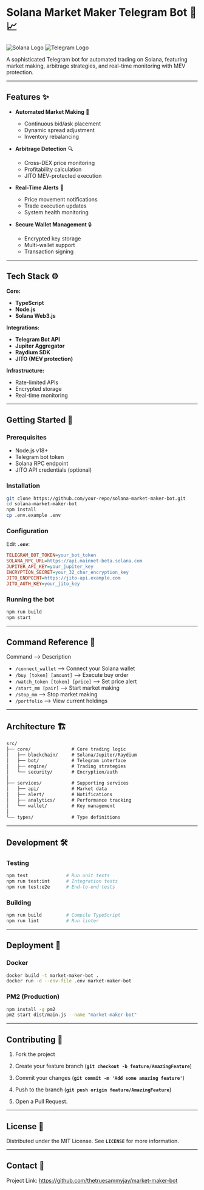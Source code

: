 # Solana Market Maker Telegram Bot 🤖📈

![Solana Logo](https://solana.com/src/img/branding/solanaLogoMark.svg)
![Telegram Logo](https://telegram.org/img/t_logo.png)

A sophisticated Telegram bot for automated trading on Solana, featuring market making, arbitrage strategies, and real-time monitoring with MEV protection.

---
## Features ✨

- **Automated Market Making** 🤖
  - Continuous bid/ask placement
  - Dynamic spread adjustment
  - Inventory rebalancing

- **Arbitrage Detection** 🔍
  - Cross-DEX price monitoring
  - Profitability calculation
  - JITO MEV-protected execution

- **Real-Time Alerts** 🔔
  - Price movement notifications
  - Trade execution updates
  - System health monitoring

- **Secure Wallet Management** 🔒
  - Encrypted key storage
  - Multi-wallet support
  - Transaction signing

---
## Tech Stack ⚙️

**Core:**
- **TypeScript**
- **Node.js**
- **Solana Web3.js**

**Integrations:**
- **Telegram Bot API**
- **Jupiter Aggregator**
- **Raydium SDK**
- **JITO (MEV protection)**

**Infrastructure:**
- Rate-limited APIs
- Encrypted storage
- Real-time monitoring

---
## Getting Started 🚀

### Prerequisites
- Node.js v18+
- Telegram bot token
- Solana RPC endpoint
- JITO API credentials (optional)

### Installation
```bash
git clone https://github.com/your-repo/solana-market-maker-bot.git
cd solana-market-maker-bot
npm install
cp .env.example .env
```
### Configuration
Edit **`.env`**:
```ini
TELEGRAM_BOT_TOKEN=your_bot_token
SOLANA_RPC_URL=https://api.mainnet-beta.solana.com
JUPITER_API_KEY=your_jupiter_key
ENCRYPTION_SECRET=your_32_char_encryption_key
JITO_ENDPOINT=https://jito-api.example.com
JITO_AUTH_KEY=your_jito_key
```
### Running the bot
```bash
npm run build
npm start
```

---
## Command Reference 💬

Command -->	Description
- `/connect_wallet` -->	Connect your Solana wallet
- `/buy [token] [amount]` -->	Execute buy order
- `/watch_token [token] [price]` -->	Set price alert
- `/start_mm [pair]` -->	Start market making
- `/stop_mm` -->	Stop market making
- `/portfolio` --> View current holdings

---
## Architecture 🏗️
```markdown
src/
├── core/               # Core trading logic
│   ├── blockchain/     # Solana/Jupiter/Raydium
│   ├── bot/            # Telegram interface
│   ├── engine/         # Trading strategies
│   └── security/       # Encryption/auth
│
├── services/           # Supporting services
│   ├── api/            # Market data
│   ├── alert/          # Notifications
│   ├── analytics/      # Performance tracking
│   └── wallet/         # Key management
│
└── types/              # Type definitions
```
---
## Development 🛠️
### Testing
```bash
npm test              # Run unit tests
npm run test:int      # Integration tests
npm run test:e2e      # End-to-end tests
```
### Building
```bash
npm run build         # Compile TypeScript
npm run lint          # Run linter
```
---
## Deployment 🚢
### Docker
```bash
docker build -t market-maker-bot .
docker run -d --env-file .env market-maker-bot
```
### PM2 (Production)
```bash
npm install -g pm2
pm2 start dist/main.js --name "market-maker-bot"
```
---
## Contributing 🤝
1. Fork the project

2. Create your feature branch (**`git checkout -b feature/AmazingFeature`**)

3. Commit your changes (**`git commit -m 'Add some amazing feature'`**)

4. Push to the branch (**`git push origin feature/AmazingFeature`**)

5. Open a Pull Request.
---
## License 📄
Distributed under the MIT License. See **`LICENSE`** for more information.

---
## Contact 📧
Project Link: https://github.com/thetruesammyjay/market-maker-bot
